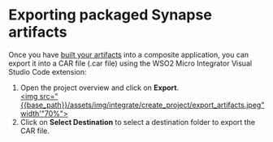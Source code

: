 # Exporting packaged Synapse artifacts

Once you have [built your artifacts]({{base_path}}/develop/packaging-artifacts) into a composite application, you can
export it into a CAR file (.car file) using the WSO2 Micro Integrator Visual Studio Code extension:

1.  Open the project overview and click on **Export**.  
    <a href="{{base_path}}/assets/img/integrate/create_project/export_artifacts.jpeg"><img src="{{base_path}}/assets/img/integrate/create_project/export_artifacts.jpeg" width'"70%"></a>
2.  Click on **Select Destination** to select a destination folder to export the CAR file.
